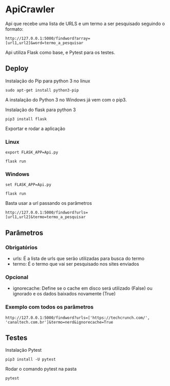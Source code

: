 # ApiCrawler

Api que recebe uma lista de URLS e um termo a ser pesquisado seguindo o formato:

`http://127.0.0.1:5000/findword?array=[url1,url2]&word=termo_a_pesquisar`

Api utiliza Flask como base, e Pytest para os testes.

## Deploy
Instalação do Pip para python 3 no linux

`sudo apt-get install python3-pip`

A instalação do Python 3 no Windows já vem com o pip3.

Instalação do flask para python 3

`pip3 install flask`

Exportar e rodar a aplicação
### Linux
`export FLASK_APP=Api.py`

`flask run`

### Windows
`set FLASK_APP=Api.py`

`flask run`

Basta usar a url passando os parâmetros

`http://127.0.0.1:5000/findword?urls=[url1,url2]&termo=termo_a_pesquisar`

## Parâmetros
### Obrigatórios
* urls: É a lista de urls que serão utilizadas para busca do termo
* termo: É o termo que vai ser pesquisado nos sites enviados
### Opcional
* ignorecache: Define se o cache em disco será utilizado (False) ou ignorado e os dados baixados novamente (True)

### Exemplo com todos os parâmetros
`http://127.0.0.1:5000/findword?urls=['https://techcrunch.com/', 'canaltech.com.br']&termo=nerd&ignorecache=True`

## Testes
Instalação Pytest

`pip3 install -U pytest`

Rodar o comando pytest na pasta

`pytest`


